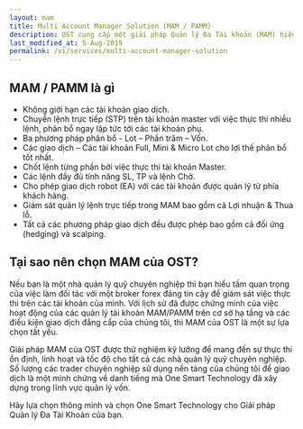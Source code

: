 ```yaml
---
layout: mam
title: Multi Account Manager Solution (MAM / PAMM)
description: OST cung cấp một giải pháp Quản lý Đa Tài khoản (MAM) hiệu quả cao mà có thể tùy biến theo nhu cầu của bạn. Với MAM này, phía quản trị sẽ do chúng tôi lo, để bạn tập trung vào phần quản lý giao dịch.
last_modified_at: 5-Aug-2019
permalink: /vi/services/multi-account-manager-solution
---
```


## MAM / PAMM là gì
- Không giới hạn các tài khoản giao dịch.
- Chuyển lệnh trực tiếp (STP) trên tài khoản master với việc thực thi nhiều lệnh, phân bổ ngay lập tức tới các tài khoản phụ.
- Ba phương pháp phân bổ - Lot – Phần trăm – Vốn.
- Các giao dịch – Các tài khoản Full, Mini & Micro Lot cho lợi thế phân bổ tốt nhất.
- Chốt lệnh từng phần bởi việc thực thi tài khoản Master.
- Các lệnh đầy đủ tính năng SL, TP và lệnh Chờ.
- Cho phép giao dịch robot (EA) với các tài khoản được quản lý từ phía khách hàng.
- Giám sát quản lý lệnh trực tiếp trong MAM bao gồm cả Lợi nhuận & Thua lỗ.
- Tất cả các phương pháp giao dịch đều được phép bao gồm cả đối ứng (hedging) và scalping.

## Tại sao nên chọn MAM của OST?
Nếu bạn là một nhà quản lý quỹ chuyên nghiệp thì bạn hiểu tầm quan trọng của việc làm đối tác với một broker forex đáng tin cậy để giám sát việc thực thi trên các tài khoản của mình. Với lịch sử đã được chứng minh của việc hoạt động của các quản lý tài khoản MAM/PAMM trên cơ sở hạ tầng và các điều kiện giao dịch đẳng cấp của chúng tôi, thì MAM của OST là một sự lựa chọn tất yếu.

Giải pháp MAM của OST được thử nghiệm kỹ lưỡng để mang đến sự thực thi ổn định, linh hoạt và tốc độ cho tất cả các nhà quản lý quỹ chuyên nghiệp. Số lượng các trader chuyên nghiệp sử dụng nền tảng của chúng tôi để giao dịch là một minh chứng về danh tiếng mà One Smart Technology đã xây dựng trong lĩnh vực quản lý vốn.

Hãy lựa chọn thông mình và chọn One Smart Technology cho Giải pháp Quản lý Đa Tài Khoản của bạn.